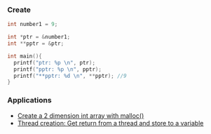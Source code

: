 ### Create

```c
int number1 = 9;

int *ptr = &number1;
int **pptr = &ptr;

int main(){
  printf("ptr: %p \n", ptr);
  printf("pptr: %p \n", pptr);
  printf("**pptr: %d \n", **pptr); //9
}
```

### Applications

* [Create a 2 dimension int array with malloc()](https://github.com/TranPhucVinh/C/blob/master/Physical%20layer/Memory/Dynamic%20memory/Using%20stdlib.md)
* [Thread creation: Get return from a thread and store to a variable](https://github.com/TranPhucVinh/C/blob/master/Physical%20layer/Thread/Examples.md#example-1)
